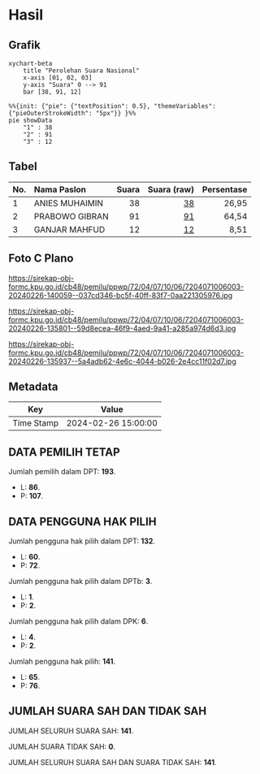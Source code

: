 # Hasil

## Grafik

```mermaid
xychart-beta
    title "Perolehan Suara Nasional"
    x-axis [01, 02, 03]
    y-axis "Suara" 0 --> 91
    bar [38, 91, 12]
```

```mermaid
%%{init: {"pie": {"textPosition": 0.5}, "themeVariables": {"pieOuterStrokeWidth": "5px"}} }%%
pie showData
    "1" : 38
    "2" : 91
    "3" : 12
```

## Tabel

| No. | Nama Paslon    | Suara | Suara (raw) | Persentase |
|:--- |:-------------- | -----:| -----------:| ----------:|
| 1   | ANIES MUHAIMIN | 38    | [38][p-1]   | 26,95      |
| 2   | PRABOWO GIBRAN | 91    | [91][p-2]   | 64,54      |
| 3   | GANJAR MAHFUD  | 12    | [12][p-3]   | 8,51       |


[p-1]: https://github.com/gigit-pemilu/pemilu-2024/blob/main/pilpres/hitung-suara/sub/72-sulawesi-tengah/sub/04-toli-toli/sub/07-baolan/sub/1006-panasakan/sub/003-tps/sub/paslon-1.txt
[p-2]: https://github.com/gigit-pemilu/pemilu-2024/blob/main/pilpres/hitung-suara/sub/72-sulawesi-tengah/sub/04-toli-toli/sub/07-baolan/sub/1006-panasakan/sub/003-tps/sub/paslon-2.txt
[p-3]: https://github.com/gigit-pemilu/pemilu-2024/blob/main/pilpres/hitung-suara/sub/72-sulawesi-tengah/sub/04-toli-toli/sub/07-baolan/sub/1006-panasakan/sub/003-tps/sub/paslon-3.txt

## Foto C Plano

https://sirekap-obj-formc.kpu.go.id/cb48/pemilu/ppwp/72/04/07/10/06/7204071006003-20240226-140059--037cd346-bc5f-40ff-83f7-0aa221305976.jpg

https://sirekap-obj-formc.kpu.go.id/cb48/pemilu/ppwp/72/04/07/10/06/7204071006003-20240226-135801--59d8ecea-46f9-4aed-9a41-a285a974d6d3.jpg

https://sirekap-obj-formc.kpu.go.id/cb48/pemilu/ppwp/72/04/07/10/06/7204071006003-20240226-135937--5a4adb62-4e6c-4044-b026-2e4cc11f02d7.jpg


## Metadata

| Key        | Value               |
| ---------- | ------------------- |
| Time Stamp | 2024-02-26 15:00:00 |


## DATA PEMILIH TETAP

Jumlah pemilih dalam DPT: **193**.
 * L: **86**.
 * P: **107**.

## DATA PENGGUNA HAK PILIH

Jumlah pengguna hak pilih dalam DPT: **132**.
 * L: **60**.
 * P: **72**.

Jumlah pengguna hak pilih dalam DPTb: **3**.
 * L: **1**.
 * P: **2**.

Jumlah pengguna hak pilih dalam DPK: **6**.
 * L: **4**.
 * P: **2**.

Jumlah pengguna hak pilih: **141**.
 * L: **65**.
 * P: **76**.

## JUMLAH SUARA SAH DAN TIDAK SAH

JUMLAH SELURUH SUARA SAH: **141**.

JUMLAH SUARA TIDAK SAH: **0**.

JUMLAH SELURUH SUARA SAH DAN SUARA TIDAK SAH: **141**.


